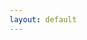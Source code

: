 ```yaml
---
layout: default
---
```


<table style="border-collapse: collapse; width: 100%; height: 18px; border-style: hidden;" border="1">
<tbody>
<tr style="height: 18px; cborder-style: hidden;">
<td style="width: 34%; height: 18px; border-style: hidden;">

* 📲  [About Me](pages/about_me.md)

* 💪  [Projects](pages/projects.md)

* 🧾  [Certications](pages/certs.md)

* 📚  [Articles & Write-Ups](pages/articles.md)


</td>
<td style="width: 66%; height: 18px; border-style: hidden;">
    <script src="https://tryhackme.com/badge/249244"></script>
    []("https://www.hackthebox.com/badge/374134")(https://app.hackthebox.com/profile/374134)
    
</td>
</tr>
</tbody>
</table>

